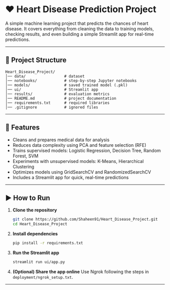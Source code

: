 # ❤️ Heart Disease Prediction Project

A simple machine learning project that predicts the chances of heart disease.
It covers everything from cleaning the data to training models, checking results, and even building a simple Streamlit app for real-time predictions.

---

## 📂 Project Structure

```
Heart_Disease_Project/
│── data/                 # dataset
│── notebooks/            # step-by-step Jupyter notebooks
│── models/               # saved trained model (.pkl)
│── ui/                   # Streamlit app
│── results/              # evaluation metrics
│── README.md             # project documentation
│── requirements.txt      # required libraries
│── .gitignore            # ignored files
```

---

## 🚀 Features

* Cleans and prepares medical data for analysis
* Reduces data complexity using PCA and feature selection (RFE)
* Trains supervised models: Logistic Regression, Decision Tree, Random Forest, SVM
* Experiments with unsupervised models: K-Means, Hierarchical Clustering
* Optimizes models using GridSearchCV and RandomizedSearchCV
* Includes a Streamlit app for quick, real-time predictions

---

## ▶️ How to Run

1. **Clone the repository**

   ```bash
   git clone https://github.com/Shaheen91/Heart_Disease_Project.git
   cd Heart_Disease_Project
   ```

2. **Install dependencies**

   ```bash
   pip install -r requirements.txt
   ```

3. **Run the Streamlit app**

   ```bash
   streamlit run ui/app.py
   ```

4. **(Optional) Share the app online**
   Use Ngrok following the steps in `deployment/ngrok_setup.txt`.

---
